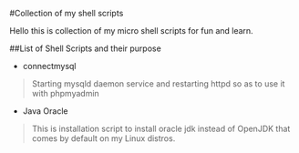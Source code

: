 #Collection of my shell scripts

Hello this is collection of my micro shell scripts for fun and learn.

##List of Shell Scripts and their purpose

* connectmysql
> Starting mysqld daemon service and restarting httpd so as to use it with phpmyadmin
* Java Oracle
> This is installation script to install oracle jdk instead of OpenJDK that comes by default on my Linux distros.
